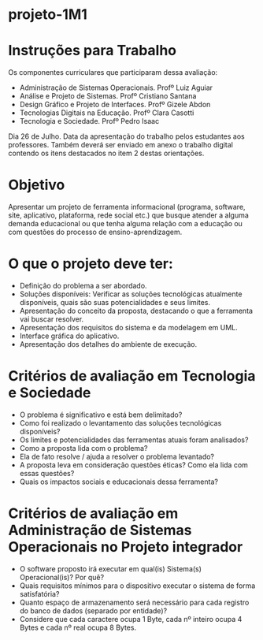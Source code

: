 # projeto-1M1
# Instruções para Trabalho

Os componentes curriculares que participaram dessa avaliação:

* Administração de Sistemas Operacionais. Profº Luiz Aguiar
* Análise e Projeto de Sistemas. Profº Cristiano Santana
* Design Gráfico e Projeto de Interfaces. Profº Gizele Abdon
* Tecnologias Digitais na Educação. Profº Clara Casotti
* Tecnologia e Sociedade. Profº Pedro Isaac

Dia 26 de Julho. Data da apresentação do trabalho pelos estudantes aos professores.
Também deverá ser enviado em anexo o trabalho digital contendo os itens destacados no item 2 destas orientações.

# Objetivo

Apresentar um projeto de ferramenta informacional (programa, software, site, aplicativo, plataforma, rede social etc.) que busque atender a alguma demanda educacional ou que tenha alguma relação com a educação ou com questões do processo de ensino-aprendizagem.

# O que o projeto deve ter:

* Definição do problema a ser abordado.
* Soluções disponíveis: Verificar as soluções tecnológicas atualmente disponíveis, quais são suas potencialidades e seus limites.
* Apresentação do conceito da proposta, destacando o que a ferramenta vai buscar resolver.
* Apresentação dos requisitos do sistema e da modelagem em UML.
* Interface gráfica do aplicativo.
* Apresentação dos detalhes do ambiente de execução.

# Critérios de avaliação em Tecnologia e Sociedade

* O problema é significativo e está bem delimitado?
* Como foi realizado o levantamento das soluções tecnológicas disponíveis?
* Os limites e potencialidades das ferramentas atuais foram analisados?
* Como a proposta lida com o problema?
* Ela de fato resolve / ajuda a resolver o problema levantado?
* A proposta leva em consideração questões éticas? Como ela lida com essas questões?
* Quais os impactos sociais e educacionais dessa ferramenta?

# Critérios de avaliação em Administração de Sistemas Operacionais no Projeto integrador

* O software proposto irá executar em qual(is) Sistema(s) Operacional(is)? Por quê?
* Quais requisitos mínimos para o dispositivo executar o sistema de forma satisfatória?
* Quanto espaço de armazenamento será necessário para cada registro do banco de dados (separado por entidade)?
* Considere que cada caractere ocupa 1 Byte, cada nº inteiro ocupa 4 Bytes e cada nº real ocupa 8 Bytes.


